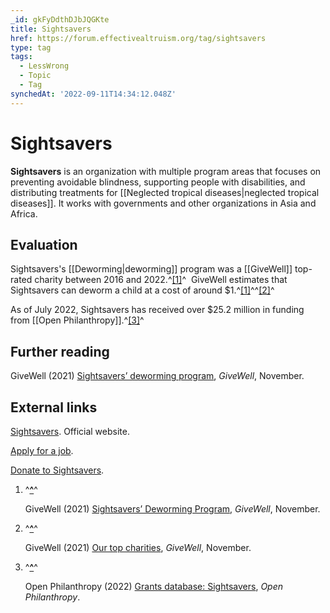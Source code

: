 ```yaml
---
_id: gkFyDdthDJbJQGKte
title: Sightsavers
href: https://forum.effectivealtruism.org/tag/sightsavers
type: tag
tags:
  - LessWrong
  - Topic
  - Tag
synchedAt: '2022-09-11T14:34:12.048Z'
---
```

# Sightsavers

**Sightsavers** is an organization with multiple program areas that focuses on preventing avoidable blindness, supporting people with disabilities, and distributing treatments for [[Neglected tropical diseases|neglected tropical diseases]]. It works with governments and other organizations in Asia and Africa.

Evaluation
----------

Sightsavers's [[Deworming|deworming]] program was a [[GiveWell]] top-rated charity between 2016 and 2022.^[\[1\]](#fnf92yj5f2vog)^  GiveWell estimates that Sightsavers can deworm a child at a cost of around $1.^[\[1\]](#fnf92yj5f2vog)^^[\[2\]](#fnpkz9252zx5g)^

As of July 2022, Sightsavers has received over $25.2 million in funding from [[Open Philanthropy]].^[\[3\]](#fnnlhepyrgo3d)^

Further reading
---------------

GiveWell (2021) [Sightsavers’ deworming program](https://www.givewell.org/charities/sightsavers), *GiveWell*, November.

External links
--------------

[Sightsavers](https://www.sightsavers.org/). Official website.

[Apply for a job](https://jobs.sightsavers.org/).

[Donate to Sightsavers](https://donate.sightsavers.org/countries/global/appeals/web2022gl).

1.  ^**[^](#fnreff92yj5f2vog)**^
    
    GiveWell (2021) [Sightsavers’ Deworming Program](https://www.givewell.org/charities/sightsavers), *GiveWell*, November.
    
2.  ^**[^](#fnrefpkz9252zx5g)**^
    
    GiveWell (2021) [Our top charities](https://www.givewell.org/charities/top-charities), *GiveWell*, November.
    
3.  ^**[^](#fnrefnlhepyrgo3d)**^
    
    Open Philanthropy (2022) [Grants database: Sightsavers](https://www.openphilanthropy.org/grants/?q=&organization-name=sightsavers), *Open Philanthropy*.